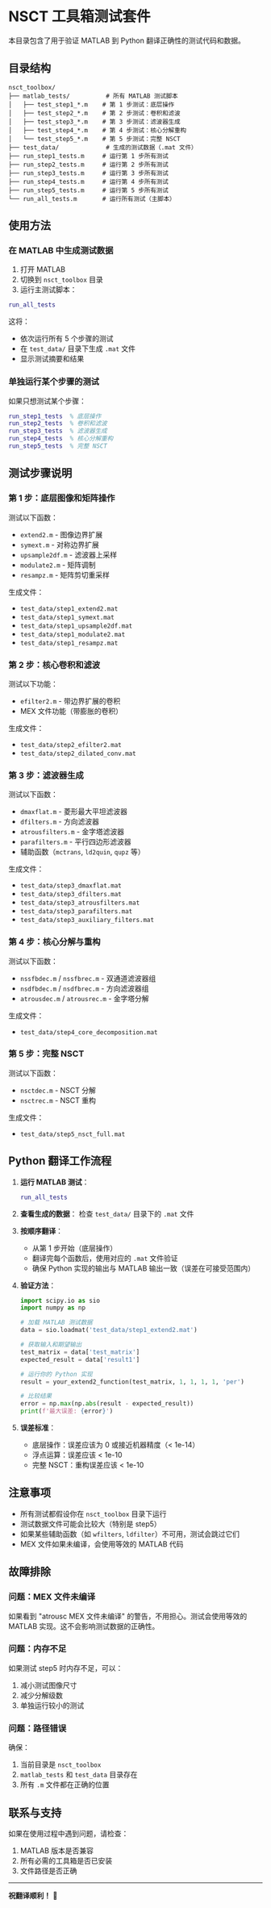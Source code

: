 # NSCT 工具箱测试套件

本目录包含了用于验证 MATLAB 到 Python 翻译正确性的测试代码和数据。

## 目录结构

```
nsct_toolbox/
├── matlab_tests/          # 所有 MATLAB 测试脚本
│   ├── test_step1_*.m    # 第 1 步测试：底层操作
│   ├── test_step2_*.m    # 第 2 步测试：卷积和滤波
│   ├── test_step3_*.m    # 第 3 步测试：滤波器生成
│   ├── test_step4_*.m    # 第 4 步测试：核心分解重构
│   └── test_step5_*.m    # 第 5 步测试：完整 NSCT
├── test_data/             # 生成的测试数据（.mat 文件）
├── run_step1_tests.m     # 运行第 1 步所有测试
├── run_step2_tests.m     # 运行第 2 步所有测试
├── run_step3_tests.m     # 运行第 3 步所有测试
├── run_step4_tests.m     # 运行第 4 步所有测试
├── run_step5_tests.m     # 运行第 5 步所有测试
└── run_all_tests.m       # 运行所有测试（主脚本）
```

## 使用方法

### 在 MATLAB 中生成测试数据

1. 打开 MATLAB
2. 切换到 `nsct_toolbox` 目录
3. 运行主测试脚本：

```matlab
run_all_tests
```

这将：
- 依次运行所有 5 个步骤的测试
- 在 `test_data/` 目录下生成 `.mat` 文件
- 显示测试摘要和结果

### 单独运行某个步骤的测试

如果只想测试某个步骤：

```matlab
run_step1_tests  % 底层操作
run_step2_tests  % 卷积和滤波
run_step3_tests  % 滤波器生成
run_step4_tests  % 核心分解重构
run_step5_tests  % 完整 NSCT
```

## 测试步骤说明

### 第 1 步：底层图像和矩阵操作

测试以下函数：
- `extend2.m` - 图像边界扩展
- `symext.m` - 对称边界扩展
- `upsample2df.m` - 滤波器上采样
- `modulate2.m` - 矩阵调制
- `resampz.m` - 矩阵剪切重采样

生成文件：
- `test_data/step1_extend2.mat`
- `test_data/step1_symext.mat`
- `test_data/step1_upsample2df.mat`
- `test_data/step1_modulate2.mat`
- `test_data/step1_resampz.mat`

### 第 2 步：核心卷积和滤波

测试以下功能：
- `efilter2.m` - 带边界扩展的卷积
- MEX 文件功能（带膨胀的卷积）

生成文件：
- `test_data/step2_efilter2.mat`
- `test_data/step2_dilated_conv.mat`

### 第 3 步：滤波器生成

测试以下函数：
- `dmaxflat.m` - 菱形最大平坦滤波器
- `dfilters.m` - 方向滤波器
- `atrousfilters.m` - 金字塔滤波器
- `parafilters.m` - 平行四边形滤波器
- 辅助函数（`mctrans`, `ld2quin`, `qupz` 等）

生成文件：
- `test_data/step3_dmaxflat.mat`
- `test_data/step3_dfilters.mat`
- `test_data/step3_atrousfilters.mat`
- `test_data/step3_parafilters.mat`
- `test_data/step3_auxiliary_filters.mat`

### 第 4 步：核心分解与重构

测试以下函数：
- `nssfbdec.m` / `nssfbrec.m` - 双通道滤波器组
- `nsdfbdec.m` / `nsdfbrec.m` - 方向滤波器组
- `atrousdec.m` / `atrousrec.m` - 金字塔分解

生成文件：
- `test_data/step4_core_decomposition.mat`

### 第 5 步：完整 NSCT

测试以下函数：
- `nsctdec.m` - NSCT 分解
- `nsctrec.m` - NSCT 重构

生成文件：
- `test_data/step5_nsct_full.mat`

## Python 翻译工作流程

1. **运行 MATLAB 测试**：
   ```matlab
   run_all_tests
   ```

2. **查看生成的数据**：
   检查 `test_data/` 目录下的 `.mat` 文件

3. **按顺序翻译**：
   - 从第 1 步开始（底层操作）
   - 翻译完每个函数后，使用对应的 `.mat` 文件验证
   - 确保 Python 实现的输出与 MATLAB 输出一致（误差在可接受范围内）

4. **验证方法**：
   ```python
   import scipy.io as sio
   import numpy as np
   
   # 加载 MATLAB 测试数据
   data = sio.loadmat('test_data/step1_extend2.mat')
   
   # 获取输入和期望输出
   test_matrix = data['test_matrix']
   expected_result = data['result1']
   
   # 运行你的 Python 实现
   result = your_extend2_function(test_matrix, 1, 1, 1, 1, 'per')
   
   # 比较结果
   error = np.max(np.abs(result - expected_result))
   print(f'最大误差: {error}')
   ```

5. **误差标准**：
   - 底层操作：误差应该为 0 或接近机器精度（< 1e-14）
   - 浮点运算：误差应该 < 1e-10
   - 完整 NSCT：重构误差应该 < 1e-10

## 注意事项

- 所有测试都假设你在 `nsct_toolbox` 目录下运行
- 测试数据文件可能会比较大（特别是 step5）
- 如果某些辅助函数（如 `wfilters`, `ldfilter`）不可用，测试会跳过它们
- MEX 文件如果未编译，会使用等效的 MATLAB 代码

## 故障排除

### 问题：MEX 文件未编译

如果看到 "atrousc MEX 文件未编译" 的警告，不用担心。测试会使用等效的 MATLAB 实现。这不会影响测试数据的正确性。

### 问题：内存不足

如果测试 step5 时内存不足，可以：
1. 减小测试图像尺寸
2. 减少分解级数
3. 单独运行较小的测试

### 问题：路径错误

确保：
1. 当前目录是 `nsct_toolbox`
2. `matlab_tests` 和 `test_data` 目录存在
3. 所有 `.m` 文件都在正确的位置

## 联系与支持

如果在使用过程中遇到问题，请检查：
1. MATLAB 版本是否兼容
2. 所有必需的工具箱是否已安装
3. 文件路径是否正确

---

**祝翻译顺利！** 🎉

